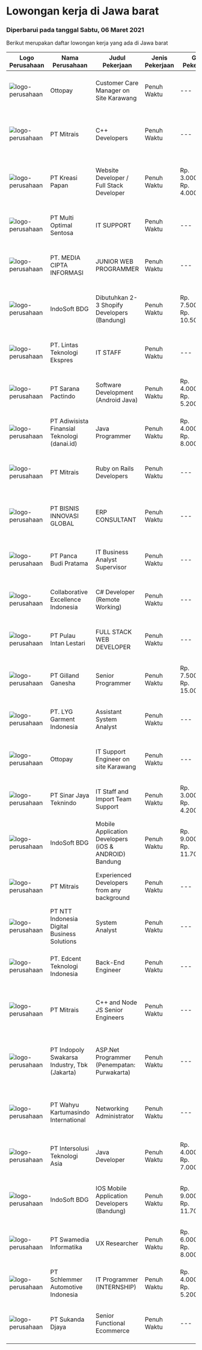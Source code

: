 
  # Lowongan kerja di Jawa barat

  ### Diperbarui pada tanggal Sabtu, 06 Maret 2021

  Berikut merupakan daftar lowongan kerja yang ada di Jawa barat

  |Logo Perusahaan | Nama Perusahaan | Judul Pekerjaan | Jenis Pekerjaan | Gaji Pekerjaan | Lokasi | Deskripsi | Tanggal diunggah | Pranala |
  | -------------- | --------------- | --------------- | --------- | --------- | -------------- | ------- | ----------- | ----------- |
  |![logo-perusahaan](https://image-service-cdn.seek.com.au/33a44d4722fb7830f55e10ddc9b932471616609d/ee4dce1061f3f616224767ad58cb2fc751b8d2dc)|Ottopay|Customer Care Manager on Site Karawang|Penuh Waktu|---|Karawang|Job Description :  Support day to day operations of customer, provide support Assist in implementation of customer projects/initial setup Prepare...|Rabu, 03 Maret 2021|https://www.jobstreet.co.id/id/job/customer-care-manager-on-site-karawang-3472908?token=0~aa6fe480-883c-47fd-8a32-a41e87b6e0d7&sectionRank=1&jobId=jobstreet-id-job-3472908|
|![logo-perusahaan](https://image-service-cdn.seek.com.au/873c75fc9ed6df00967320d343e4e2a794129d8b/ee4dce1061f3f616224767ad58cb2fc751b8d2dc)|PT Mitrais|C++ Developers|Penuh Waktu|---|Bandung|Build your Career with Mitrais! We know that many C++ developers are stuck in jobs where they are supporting and enhancing legacy systems.  Are you...|Jumat, 05 Maret 2021|https://www.jobstreet.co.id/id/job/c-developers-3474784?token=0~aa6fe480-883c-47fd-8a32-a41e87b6e0d7&sectionRank=2&jobId=jobstreet-id-job-3474784|
|![logo-perusahaan](https://image-service-cdn.seek.com.au/22124c2a4966efdca6a9e6605ca559ea2be357bf/ee4dce1061f3f616224767ad58cb2fc751b8d2dc)|PT Kreasi Papan|Website Developer / Full Stack Developer|Penuh Waktu|Rp. 3.000.000-Rp. 4.000.000|Bandung|Kami membuka lowongan seseorang untuk di posisikan sebagai Fullstack Developer / Frontend Developer di perusahaan kami dengan syarat sbb: A....|Jumat, 05 Maret 2021|https://www.jobstreet.co.id/id/job/website-developer-full-stack-developer-3466504?token=0~aa6fe480-883c-47fd-8a32-a41e87b6e0d7&sectionRank=3&jobId=jobstreet-id-job-3466504|
|![logo-perusahaan](https://image-service-cdn.seek.com.au/dfbfd0f34b842e228178f380db85149700c47fa2/ee4dce1061f3f616224767ad58cb2fc751b8d2dc)|PT Multi Optimal Sentosa|IT SUPPORT|Penuh Waktu|---|Purwakarta|Kualifikasi : Lulusan minimum D3 Komputer - IT Usia maksimum 30 tahun Berpengalaman Minimal 2 tahun sebagai IT Support Cepat, cekatan  dan tanggap...|Jumat, 05 Maret 2021|https://www.jobstreet.co.id/id/job/it-support-3474703?token=0~aa6fe480-883c-47fd-8a32-a41e87b6e0d7&sectionRank=4&jobId=jobstreet-id-job-3474703|
|![logo-perusahaan](https://image-service-cdn.seek.com.au/a5bde08ad2a92c2e61528206e0072c20cf3e0c83/ee4dce1061f3f616224767ad58cb2fc751b8d2dc)|PT. MEDIA CIPTA INFORMASI|JUNIOR WEB PROGRAMMER|Penuh Waktu|---|Bekasi|Kami dari PT. MEDIA CIPTA INFORMASI sedang mencari Web Programmer Junior untuk berkerja secara Tetap, untuk para Fresh Graduate atau dengan...|Jumat, 05 Maret 2021|https://www.jobstreet.co.id/id/job/junior-web-programmer-3474526?token=0~aa6fe480-883c-47fd-8a32-a41e87b6e0d7&sectionRank=5&jobId=jobstreet-id-job-3474526|
|![logo-perusahaan](https://image-service-cdn.seek.com.au/18dd707e6953ca160105945d7e204ce96b16ca18/ee4dce1061f3f616224767ad58cb2fc751b8d2dc)|IndoSoft BDG|Dibutuhkan 2-3 Shopify Developers (Bandung)|Penuh Waktu|Rp. 7.500.000-Rp. 10.500.000|Bandung|Kami IndoSoft sedang mencari 2-3 Shopify Developers. Kualifikasi :  Lulusan Diploma / S1 Pengalaman minimal 2 tahun di bidang PHP programming Memiliki...|Jumat, 05 Maret 2021|https://www.jobstreet.co.id/id/job/dibutuhkan-2-3-shopify-developers-bandung-3466612?token=0~aa6fe480-883c-47fd-8a32-a41e87b6e0d7&sectionRank=6&jobId=jobstreet-id-job-3466612|
|![logo-perusahaan](https://us.123rf.com/450wm/pavelstasevich/pavelstasevich1811/pavelstasevich181101027/112815900-stock-vector-no-image-available-icon-flat-vector.jpg?ver=6)|PT. Lintas Teknologi Ekspres|IT STAFF|Penuh Waktu|---|Bekasi|Kualifikasi : Usia Max 30 thn Lulusan D3/S1 Teknik informatika / Teknik Komputer Memahami IT Networks, Hardware dan software Memiliki pemahaman...|Kamis, 04 Maret 2021|https://www.jobstreet.co.id/id/job/it-staff-3472979?token=0~aa6fe480-883c-47fd-8a32-a41e87b6e0d7&sectionRank=7&jobId=jobstreet-id-job-3472979|
|![logo-perusahaan](https://image-service-cdn.seek.com.au/c110ea3608a6f7aa72bcd2ca758c95b79a952e73/ee4dce1061f3f616224767ad58cb2fc751b8d2dc)|PT Sarana Pactindo|Software Development (Android Java)|Penuh Waktu|Rp. 4.000.000-Rp. 5.200.000|Bandung|Responsibilities : Defines site objecttives by analyzing user requirements; envisioning system features and functionality Designs and develops user...|Kamis, 04 Maret 2021|https://www.jobstreet.co.id/id/job/software-development-android-java-3464851?token=0~aa6fe480-883c-47fd-8a32-a41e87b6e0d7&sectionRank=8&jobId=jobstreet-id-job-3464851|
|![logo-perusahaan](https://image-service-cdn.seek.com.au/e6ba62290f6634b4b41a5f2eabe58dbe9ac7c2bc/ee4dce1061f3f616224767ad58cb2fc751b8d2dc)|PT Adiwisista Finansial Teknologi (danai.id)|Java Programmer|Penuh Waktu|Rp. 4.000.000-Rp. 8.000.000|Bandung|REPONSIBILITIES- Develop web or desktop applications in critical enterprise environment, such as financial system.- Build secure, reliable, and...|Jumat, 05 Maret 2021|https://www.jobstreet.co.id/id/job/java-programmer-3461199?token=0~aa6fe480-883c-47fd-8a32-a41e87b6e0d7&sectionRank=9&jobId=jobstreet-id-job-3461199|
|![logo-perusahaan](https://image-service-cdn.seek.com.au/873c75fc9ed6df00967320d343e4e2a794129d8b/ee4dce1061f3f616224767ad58cb2fc751b8d2dc)|PT Mitrais|Ruby on Rails Developers|Penuh Waktu|---|Bandung|Build your Career with Mitrais ! We're urgently looking for experienced Ruby On Rails  Developers to be part of our team for an immediate...|Kamis, 04 Maret 2021|https://www.jobstreet.co.id/id/job/ruby-on-rails-developers-3464793?token=0~aa6fe480-883c-47fd-8a32-a41e87b6e0d7&sectionRank=10&jobId=jobstreet-id-job-3464793|
|![logo-perusahaan](https://us.123rf.com/450wm/pavelstasevich/pavelstasevich1811/pavelstasevich181101027/112815900-stock-vector-no-image-available-icon-flat-vector.jpg?ver=6)|PT BISNIS INNOVASI GLOBAL|ERP CONSULTANT|Penuh Waktu|---|Bekasi|Responsibilities : Gather business process requirement, perform system analysis and design, develop configuration and functional design documentation....|Jumat, 05 Maret 2021|https://www.jobstreet.co.id/id/job/erp-consultant-3474562?token=0~aa6fe480-883c-47fd-8a32-a41e87b6e0d7&sectionRank=11&jobId=jobstreet-id-job-3474562|
|![logo-perusahaan](https://image-service-cdn.seek.com.au/dfcb51937632403de8b35f0658dafd50e2903844/ee4dce1061f3f616224767ad58cb2fc751b8d2dc)|PT Panca Budi Pratama|IT Business Analyst Supervisor|Penuh Waktu|---|Jawa Barat|Kualifikasi: Usia Min 25 - 40 TahunPendidikan Minimal S1 IT relatedMemiliki pengalaman di bidang Business Analyst / Business DevelopmentMemiliki...|Jumat, 05 Maret 2021|https://www.jobstreet.co.id/id/job/it-business-analyst-supervisor-3468735?token=0~aa6fe480-883c-47fd-8a32-a41e87b6e0d7&sectionRank=12&jobId=jobstreet-id-job-3468735|
|![logo-perusahaan](https://image-service-cdn.seek.com.au/00c268b58ba99fc65b0b0108dd8e2d7068acfb74/ee4dce1061f3f616224767ad58cb2fc751b8d2dc)|Collaborative Excellence Indonesia|C# Developer (Remote Working)|Penuh Waktu|---|Jawa Barat|Responsibilities: Design, coding, and testing of modules for various components of our product framework Capable of understanding and delivering...|Jumat, 05 Maret 2021|https://www.jobstreet.co.id/id/job/c-developer-remote-working-3465776?token=0~aa6fe480-883c-47fd-8a32-a41e87b6e0d7&sectionRank=13&jobId=jobstreet-id-job-3465776|
|![logo-perusahaan](https://us.123rf.com/450wm/pavelstasevich/pavelstasevich1811/pavelstasevich181101027/112815900-stock-vector-no-image-available-icon-flat-vector.jpg?ver=6)|PT Pulau Intan Lestari|FULL STACK WEB DEVELOPER|Penuh Waktu|---|Karawang|Job Description : Design client-side and server-side architecture Build the front-end of applications through appealing visual design Develop and...|Jumat, 05 Maret 2021|https://www.jobstreet.co.id/id/job/full-stack-web-developer-3466013?token=0~aa6fe480-883c-47fd-8a32-a41e87b6e0d7&sectionRank=14&jobId=jobstreet-id-job-3466013|
|![logo-perusahaan](https://image-service-cdn.seek.com.au/e3f5841b2709399292fb433e3756355d755b1607/ee4dce1061f3f616224767ad58cb2fc751b8d2dc)|PT Gilland Ganesha|Senior Programmer|Penuh Waktu|Rp. 7.500.000-Rp. 15.000.000|Cibinong|Deskripsi Pekerjaan1. Melakukan pengembangan aplikasi2. Melakukan standarisasi metode programming3. Merencanakan desain teknologi, arsitektur, baik...|Sabtu, 06 Maret 2021|https://www.jobstreet.co.id/id/job/senior-programmer-3475245?token=0~aa6fe480-883c-47fd-8a32-a41e87b6e0d7&sectionRank=15&jobId=jobstreet-id-job-3475245|
|![logo-perusahaan](https://us.123rf.com/450wm/pavelstasevich/pavelstasevich1811/pavelstasevich181101027/112815900-stock-vector-no-image-available-icon-flat-vector.jpg?ver=6)|PT. LYG Garment Indonesia|Assistant System Analyst|Penuh Waktu|---|Cirebon|Requirement: At least 5 year’s working experience in ERP/Sage ERP. Involve in hands on ERP module &amp; operation process. Strong analytical skills...|Rabu, 03 Maret 2021|https://www.jobstreet.co.id/id/job/assistant-system-analyst-3472268?token=0~aa6fe480-883c-47fd-8a32-a41e87b6e0d7&sectionRank=16&jobId=jobstreet-id-job-3472268|
|![logo-perusahaan](https://image-service-cdn.seek.com.au/33a44d4722fb7830f55e10ddc9b932471616609d/ee4dce1061f3f616224767ad58cb2fc751b8d2dc)|Ottopay|IT Support Engineer on site Karawang|Penuh Waktu|---|Karawang|Job Description :  Assisting installation of new PC’s, Printers &amp; other peripheral devices  Support for Datacenter Network and operations  Support...|Rabu, 03 Maret 2021|https://www.jobstreet.co.id/id/job/it-support-engineer-on-site-karawang-3472888?token=0~aa6fe480-883c-47fd-8a32-a41e87b6e0d7&sectionRank=17&jobId=jobstreet-id-job-3472888|
|![logo-perusahaan](https://image-service-cdn.seek.com.au/bd893bb7224ed1b89e07651660574ad2cdcbf846/ee4dce1061f3f616224767ad58cb2fc751b8d2dc)|PT Sinar Jaya Teknindo|IT Staff and Import Team Support|Penuh Waktu|Rp. 3.000.000-Rp. 4.200.000|Bekasi|Review diagnostics and assess the functionality and efficiency of systems Install and update company software and hardware as needed Implement...|Rabu, 03 Maret 2021|https://www.jobstreet.co.id/id/job/it-staff-and-import-team-support-3472656?token=0~aa6fe480-883c-47fd-8a32-a41e87b6e0d7&sectionRank=18&jobId=jobstreet-id-job-3472656|
|![logo-perusahaan](https://image-service-cdn.seek.com.au/18dd707e6953ca160105945d7e204ce96b16ca18/ee4dce1061f3f616224767ad58cb2fc751b8d2dc)|IndoSoft BDG|Mobile Application Developers (iOS & ANDROID) Bandung|Penuh Waktu|Rp. 9.000.000-Rp. 11.700.000|Bandung|Requirement:  Relevant degrees (S1) Minimum 2 years experiences Mobile apps programming (react native is a must) Knowledge of web services,...|Jumat, 05 Maret 2021|https://www.jobstreet.co.id/id/job/mobile-application-developers-ios-android-bandung-3465936?token=0~aa6fe480-883c-47fd-8a32-a41e87b6e0d7&sectionRank=19&jobId=jobstreet-id-job-3465936|
|![logo-perusahaan](https://image-service-cdn.seek.com.au/873c75fc9ed6df00967320d343e4e2a794129d8b/ee4dce1061f3f616224767ad58cb2fc751b8d2dc)|PT Mitrais|Experienced Developers from any background|Penuh Waktu|---|Bandung|Build your Career with Mitrais !  We're looking for experienced Software Engineers from any background to be part of our team.  What will you...|Jumat, 05 Maret 2021|https://www.jobstreet.co.id/id/job/experienced-developers-from-any-background-3474785?token=0~aa6fe480-883c-47fd-8a32-a41e87b6e0d7&sectionRank=20&jobId=jobstreet-id-job-3474785|
|![logo-perusahaan](https://image-service-cdn.seek.com.au/e0ba33e7017fb7f571a182e0769c6c3d43bea209/ee4dce1061f3f616224767ad58cb2fc751b8d2dc)|PT NTT Indonesia Digital Business Solutions|System Analyst|Penuh Waktu|---|Jawa Barat|Requirements : Candidate must possess at least Bachelor's Degree, Master's Degree/Post Graduate Degree in Engineering (Computer/Telecommunication),...|Rabu, 03 Maret 2021|https://www.jobstreet.co.id/id/job/system-analyst-3464162?token=0~aa6fe480-883c-47fd-8a32-a41e87b6e0d7&sectionRank=21&jobId=jobstreet-id-job-3464162|
|![logo-perusahaan](https://image-service-cdn.seek.com.au/23ed916fa9e2891c69d815a75db8ecde062c2d27/ee4dce1061f3f616224767ad58cb2fc751b8d2dc)|PT. Edcent Teknologi Indonesia|Back-End Engineer|Penuh Waktu|---|Depok|Job Descriptions: In the context of a software development team, a backend engineer is generally responsible for building the structure of a software...|Kamis, 04 Maret 2021|https://www.jobstreet.co.id/id/job/back-end-engineer-3459770?token=0~aa6fe480-883c-47fd-8a32-a41e87b6e0d7&sectionRank=22&jobId=jobstreet-id-job-3459770|
|![logo-perusahaan](https://image-service-cdn.seek.com.au/873c75fc9ed6df00967320d343e4e2a794129d8b/ee4dce1061f3f616224767ad58cb2fc751b8d2dc)|PT Mitrais|C++ and  Node JS Senior Engineers|Penuh Waktu|---|Bandung|C++ &amp; Node JS Senior Engineers required for world-class Australian Software projects Mitrais has engaged a large Australian software company on...|Jumat, 05 Maret 2021|https://www.jobstreet.co.id/id/job/c-and-node-js-senior-engineers-3474020?token=0~aa6fe480-883c-47fd-8a32-a41e87b6e0d7&sectionRank=23&jobId=jobstreet-id-job-3474020|
|![logo-perusahaan](https://image-service-cdn.seek.com.au/964a78fcf9d69832095e4376cb4df0c75b2bd6e1/ee4dce1061f3f616224767ad58cb2fc751b8d2dc)|PT Indopoly Swakarsa Industry, Tbk (Jakarta)|ASP.Net Programmer (Penempatan: Purwakarta)|Penuh Waktu|---|Purwakarta|Deskripsi Kerja : Bertanggungjawab atas ketepatan waktu pembuatan program sesuai dengan jadwal Bertanggungjawab atas kebenaran atas program yang akan...|Kamis, 04 Maret 2021|https://www.jobstreet.co.id/id/job/asp-net-programmer-penempatan:-purwakarta-3472994?token=0~aa6fe480-883c-47fd-8a32-a41e87b6e0d7&sectionRank=24&jobId=jobstreet-id-job-3472994|
|![logo-perusahaan](https://image-service-cdn.seek.com.au/9a29954f5c9a576734f43957cd6007feac7b99de/ee4dce1061f3f616224767ad58cb2fc751b8d2dc)|PT Wahyu Kartumasindo International|Networking Administrator|Penuh Waktu|---|Bekasi|PT. WAHYU KARTUMASINDO INTERNATIONAL, merupakan salah satu perusahaan industri Smart Card dan IT Solution terbaik dan terbesar di Indonesia....|Selasa, 02 Maret 2021|https://www.jobstreet.co.id/id/job/networking-administrator-3470957?token=0~aa6fe480-883c-47fd-8a32-a41e87b6e0d7&sectionRank=25&jobId=jobstreet-id-job-3470957|
|![logo-perusahaan](https://image-service-cdn.seek.com.au/f715d3e393651de2fe5a9214d72612dd30f629b2/ee4dce1061f3f616224767ad58cb2fc751b8d2dc)|PT Intersolusi Teknologi Asia|Java Developer|Penuh Waktu|Rp. 4.000.000-Rp. 7.000.000|Bandung|Responsibilities: Design and build for Web Application platform. Ensure the performance, quality, and responsiveness of applications. Collaborate with...|Kamis, 04 Maret 2021|https://www.jobstreet.co.id/id/job/java-developer-3465189?token=0~aa6fe480-883c-47fd-8a32-a41e87b6e0d7&sectionRank=26&jobId=jobstreet-id-job-3465189|
|![logo-perusahaan](https://image-service-cdn.seek.com.au/18dd707e6953ca160105945d7e204ce96b16ca18/ee4dce1061f3f616224767ad58cb2fc751b8d2dc)|IndoSoft BDG|IOS Mobile Application Developers (Bandung)|Penuh Waktu|Rp. 9.000.000-Rp. 11.700.000|Bandung|Requirement:  Relevant degrees (S1) Minimum 2 years experiences Mobile apps programming (react native is a must) Knowledge of web services,...|Kamis, 04 Maret 2021|https://www.jobstreet.co.id/id/job/ios-mobile-application-developers-bandung-3459970?token=0~aa6fe480-883c-47fd-8a32-a41e87b6e0d7&sectionRank=27&jobId=jobstreet-id-job-3459970|
|![logo-perusahaan](https://image-service-cdn.seek.com.au/9cbd2abb9e91abdf2b2978ceda391be2d72fc044/ee4dce1061f3f616224767ad58cb2fc751b8d2dc)|PT Swamedia Informatika|UX Researcher|Penuh Waktu|Rp. 6.000.000-Rp. 8.000.000|Bandung|Minimum Bachelor degree in human behavior related field (or equivalent and demonstrable work experience) minimum GPA 3.5 Maximum 35 years old by...|Kamis, 04 Maret 2021|https://www.jobstreet.co.id/id/job/ux-researcher-3465337?token=0~aa6fe480-883c-47fd-8a32-a41e87b6e0d7&sectionRank=28&jobId=jobstreet-id-job-3465337|
|![logo-perusahaan](https://image-service-cdn.seek.com.au/7ccd0d6ab270966ea4750fe371b129185451e3c2/ee4dce1061f3f616224767ad58cb2fc751b8d2dc)|PT Schlemmer Automotive Indonesia|IT Programmer (INTERNSHIP)|Penuh Waktu|Rp. 4.000.000-Rp. 5.200.000|Bekasi|Candidate must possess at least SMU, Diploma, Bachelor's Degree in Computer Science/Information Technology or equivalent. No work experience required....|Jumat, 05 Maret 2021|https://www.jobstreet.co.id/id/job/it-programmer-internship-3474792?token=0~aa6fe480-883c-47fd-8a32-a41e87b6e0d7&sectionRank=29&jobId=jobstreet-id-job-3474792|
|![logo-perusahaan](https://image-service-cdn.seek.com.au/ce2946ba8aa3231ae3fab26618659cc2b6f8230c/ee4dce1061f3f616224767ad58cb2fc751b8d2dc)|PT Sukanda Djaya|Senior Functional Ecommerce|Penuh Waktu|---|Bekasi|Responsibility: Develop user interfaces for Modern Rich Internet Applications with the latest Front-End-Technologies Writing tested and documented...|Kamis, 04 Maret 2021|https://www.jobstreet.co.id/id/job/senior-functional-ecommerce-3464667?token=0~aa6fe480-883c-47fd-8a32-a41e87b6e0d7&sectionRank=30&jobId=jobstreet-id-job-3464667|

  